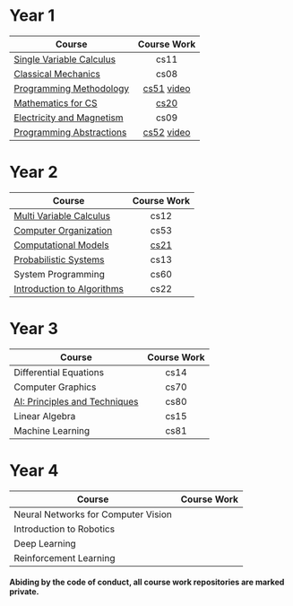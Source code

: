 
# Year 1

| Course                         | Course Work                    |
| -------------------------------|:------------------------------:|
| [Single Variable Calculus](https://www.youtube.com/playlist?list=PL590CCC2BC5AF3BC1)       | cs11                           | 
| [Classical Mechanics](https://www.youtube.com/playlist?list=PLyQSN7X0ro203puVhQsmCj9qhlFQ-As8e)            | cs08                           | 
| [Programming Methodology](https://www.youtube.com/playlist?list=PL84A56BC7F4A1F852) | [cs51](../../../cs51) [video](https://www.youtube.com/playlist?list=PLCwhEUEY836bKjm_6aR29XU0ygJLSGVCu)          |
| [Mathematics for CS](https://www.youtube.com/playlist?list=PLB7540DEDD482705B)                 | [cs20](../../../cs20)          | 
| [Electricity and Magnetism](https://www.youtube.com/playlist?list=PLyQSN7X0ro2314mKyUiOILaOC2hk6Pc3j)     | cs09                           |  
| [Programming Abstractions](https://www.youtube.com/playlist?list=PLFE6E58F856038C69)  | [cs52](../../../cs52) [video](https://www.youtube.com/playlist?list=PLCwhEUEY836Y1AKpJOiH8HG5hZr_pRrVr)          |

# Year 2

| Course                         | Course Work   |
| -------------------------------|:------------------------------:|
| [Multi Variable Calculus](https://www.youtube.com/playlist?list=PL4C4C8A7D06566F38)        | cs12                           |
| [Computer Organization](https://www.youtube.com/playlist?list=PL9D558D49CA734A02)               | cs53                          | 
| [Computational Models](https://www.youtube.com/playlist?list=PLUl4u3cNGP619EG1wp0kT-7rDE_Az5TNd)            | [cs21](../../../cs21)          | 
| [Probabilistic Systems](https://www.youtube.com/playlist?list=PLUl4u3cNGP60A3XMwZ5sep719_nh95qOe)          | cs13                           |  
| System Programming             | cs60          |
| [Introduction to Algorithms](https://www.youtube.com/playlist?list=PLUl4u3cNGP61Oq3tWYp6V_F-5jb5L2iHb)  | cs22                  | 

# Year 3

| Course                         | Course Work   |
| -------------------------------|:-------------:|
| Differential Equations         | cs14          |
| Computer Graphics              | cs70          |
| [AI: Principles and Techniques](https://www.youtube.com/playlist?list=PLoROMvodv4rO1NB9TD4iUZ3qghGEGtqNX)  | cs80              |
| Linear Algebra                 | cs15          | 
| Machine Learning               | cs81          | 

# Year 4

| Course                             | Course Work   |
| -----------------------------------|:-------------:|
| Neural Networks for Computer Vision|           | 
| Introduction to Robotics           |           | 
| Deep Learning                      |           | 
| Reinforcement Learning             |           |



#### Abiding by the code of conduct, all course work repositories are marked private.
